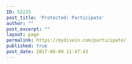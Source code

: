 ```yaml
---
ID: 52225
post_title: 'Protected: Participate'
author: ""
post_excerpt: ""
layout: page
permalink: https://mydivein.com/participate/
published: true
post_date: 2017-08-09 11:47:43
---
```

&nbsp;

&nbsp;